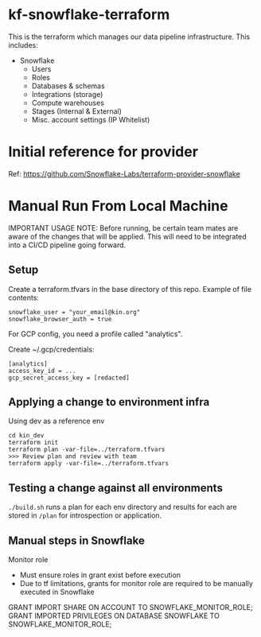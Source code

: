 # kf-snowflake-terraform

This is the terraform which manages our data pipeline infrastructure. This includes:

- Snowflake
    - Users
    - Roles
    - Databases & schemas
    - Integrations (storage)
    - Compute warehouses
    - Stages (Internal & External)
    - Misc. account settings (IP Whitelist)

# Initial reference for provider

Ref: https://github.com/Snowflake-Labs/terraform-provider-snowflake

# Manual Run From Local Machine

IMPORTANT USAGE NOTE: Before running, be certain team mates are aware of the changes that will be applied. This will need to be integrated into a CI/CD pipeline going forward.

## Setup

Create a terraform.tfvars in the base directory of this repo. Example of file contents:

```
snowflake_user = "your_email@kin.org"
snowflake_browser_auth = true
```

For GCP config, you need a profile called "analytics".

Create ~/.gcp/credentials:
```
[analytics]
access_key_id = ...
gcp_secret_access_key = [redacted]
```

## Applying a change to environment infra

Using dev as a reference env

```
cd kin_dev
terraform init
terraform plan -var-file=../terraform.tfvars
>>> Review plan and review with team
terraform apply -var-file=../terraform.tfvars
```

## Testing a change against all environments
`./build.sh` runs a plan for each env directory and results for each are stored in `/plan` for introspection or application.

## Manual steps in Snowflake

Monitor role
- Must ensure roles in grant exist before execution
- Due to tf limitations, grants for monitor role are required to be manually executed in Snowflake

GRANT IMPORT SHARE ON ACCOUNT TO SNOWFLAKE_MONITOR_ROLE;
GRANT IMPORTED PRIVILEGES ON DATABASE SNOWFLAKE TO SNOWFLAKE_MONITOR_ROLE;
